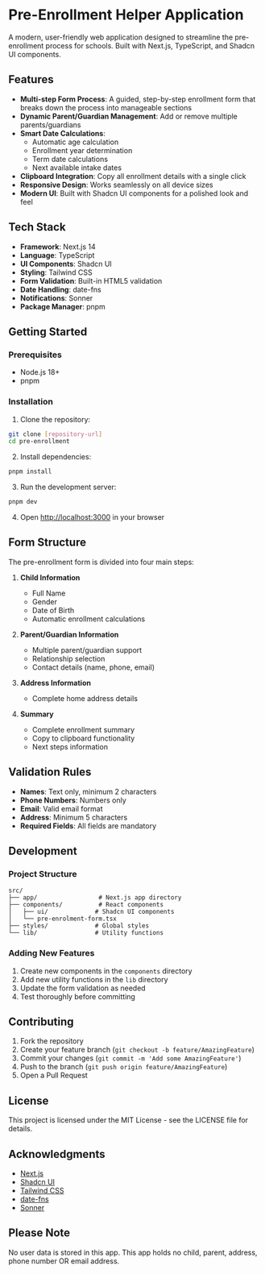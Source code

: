 # Pre-Enrollment Helper Application

A modern, user-friendly web application designed to streamline the pre-enrollment process for schools. Built with Next.js, TypeScript, and Shadcn UI components.

## Features

- **Multi-step Form Process**: A guided, step-by-step enrollment form that breaks down the process into manageable sections
- **Dynamic Parent/Guardian Management**: Add or remove multiple parents/guardians
- **Smart Date Calculations**:
  - Automatic age calculation
  - Enrollment year determination
  - Term date calculations
  - Next available intake dates
- **Clipboard Integration**: Copy all enrollment details with a single click
- **Responsive Design**: Works seamlessly on all device sizes
- **Modern UI**: Built with Shadcn UI components for a polished look and feel

## Tech Stack

- **Framework**: Next.js 14
- **Language**: TypeScript
- **UI Components**: Shadcn UI
- **Styling**: Tailwind CSS
- **Form Validation**: Built-in HTML5 validation
- **Date Handling**: date-fns
- **Notifications**: Sonner
- **Package Manager**: pnpm

## Getting Started

### Prerequisites

- Node.js 18+
- pnpm

### Installation

1. Clone the repository:

```bash
git clone [repository-url]
cd pre-enrollment
```

2. Install dependencies:

```bash
pnpm install
```

3. Run the development server:

```bash
pnpm dev
```

4. Open [http://localhost:3000](http://localhost:3000) in your browser

## Form Structure

The pre-enrollment form is divided into four main steps:

1. **Child Information**

   - Full Name
   - Gender
   - Date of Birth
   - Automatic enrollment calculations

2. **Parent/Guardian Information**

   - Multiple parent/guardian support
   - Relationship selection
   - Contact details (name, phone, email)

3. **Address Information**

   - Complete home address details

4. **Summary**
   - Complete enrollment summary
   - Copy to clipboard functionality
   - Next steps information

## Validation Rules

- **Names**: Text only, minimum 2 characters
- **Phone Numbers**: Numbers only
- **Email**: Valid email format
- **Address**: Minimum 5 characters
- **Required Fields**: All fields are mandatory

## Development

### Project Structure

```
src/
├── app/                 # Next.js app directory
├── components/          # React components
│   ├── ui/             # Shadcn UI components
│   └── pre-enrolment-form.tsx
├── styles/             # Global styles
└── lib/                # Utility functions
```

### Adding New Features

1. Create new components in the `components` directory
2. Add new utility functions in the `lib` directory
3. Update the form validation as needed
4. Test thoroughly before committing

## Contributing

1. Fork the repository
2. Create your feature branch (`git checkout -b feature/AmazingFeature`)
3. Commit your changes (`git commit -m 'Add some AmazingFeature'`)
4. Push to the branch (`git push origin feature/AmazingFeature`)
5. Open a Pull Request

## License

This project is licensed under the MIT License - see the LICENSE file for details.

## Acknowledgments

- [Next.js](https://nextjs.org/)
- [Shadcn UI](https://ui.shadcn.com/)
- [Tailwind CSS](https://tailwindcss.com/)
- [date-fns](https://date-fns.org/)
- [Sonner](https://sonner.emilkowal.ski/)

## Please Note

No user data is stored in this app. This app holds no child, parent, address, phone number OR email address.
